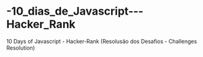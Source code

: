 # -10_dias_de_Javascript---Hacker_Rank
10 Days of Javascript - Hacker-Rank (Resolusão dos Desafios - Challenges Resolution)
